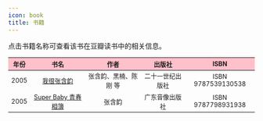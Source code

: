 ```yaml
---
icon: book
title: 书籍
---
```


点击书籍名称可查看该书在豆瓣读书中的相关信息。

<table style="text-align:center; font-size:90%; width:100%; display:table">
<thead>
<tr>
    <th style="background:pink">年份</th>
    <th style="background:pink">书名</th>
    <th style="background:pink">作者</th>
    <th style="background:pink">出版社</th>
    <th style="background:pink">ISBN</th>
</tr>
</thead>
<tbody>
<tr>
    <td>2005</td>
    <td><a href="https://book.douban.com/subject/1426789/" target="_blank" rel="noopener noreferrer">我很张含韵</a></td>
    <td>张含韵、黑楠、陈刚 等</td>
    <td>二十一世纪出版社</td>
    <td>ISBN 9787539130538</td>
</tr>
<tr>
    <td>2005</td>
    <td><a href="https://book.douban.com/subject/1680911/" target="_blank" rel="noopener noreferrer">Super Baby 青春相簿</a></td>
    <td>张含韵</td>
    <td>广东音像出版社</td>
    <td>ISBN 9787798931938<br></td>
</tr>
</tbody>
</table>
